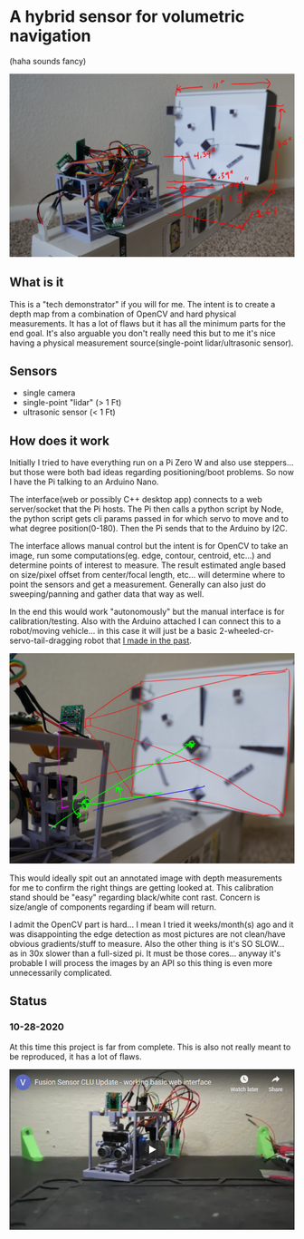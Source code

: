 # A hybrid sensor for volumetric navigation
(haha sounds fancy)

![the previous setup with steppers no Arduino yet](repo-images/old-image.PNG)

## What is it
This is a "tech demonstrator" if you will for me. The intent is to create a depth map from a combination of OpenCV and hard physical measurements. It has a lot of flaws but it has all the minimum parts for the end goal. It's also arguable you don't really need this but to me it's nice having a physical measurement source(single-point lidar/ultrasonic sensor).

## Sensors
* single camera
* single-point "lidar" (> 1 Ft)
* ultrasonic sensor (< 1 Ft)

## How does it work
Initially I tried to have everything run on a Pi Zero W and also use steppers... but those were both bad ideas regarding positioning/boot problems. So now I have the Pi talking to an Arduino Nano.

The interface(web or possibly C++ desktop app) connects to a web server/socket that the Pi hosts. The Pi then calls a python script by Node, the python script gets cli params passed in for which servo to move and to what degree position(0-180). Then the Pi sends that to the Arduino by I2C.

The interface allows manual control but the intent is for OpenCV to take an image, run some computations(eg. edge, contour, centroid, etc...) and determine points of interest to measure. The result estimated angle based on size/pixel offset from center/focal length, etc... will determine where to point the sensors and get a measurement. Generally can also just do sweeping/panning and gather data that way as well.

In the end this would work "autonomously" but the manual interface is for calibration/testing. Also with the Arduino attached I can connect this to a robot/moving vehicle... in this case it will just be a basic 2-wheeled-cr-servo-tail-dragging robot that [I made in the past](https://github.com/jdc-cunningham/noob-robotics/tree/master/taildragger-ultrasound-mapping#other-materials).

![calibration stand](repo-images/calibration-stand.PNG)

This would ideally spit out an annotated image with depth measurements for me to confirm the right things are getting looked at. This calibration stand should be "easy" regarding black/white cont rast. Concern is size/angle of components regarding if beam will return.

I admit the OpenCV part is hard... I mean I tried it weeks/month(s) ago and it was disappointing the edge detection as most pictures are not clean/have obvious gradients/stuff to measure. Also the other thing is it's SO SLOW... as in 30x slower than a full-sized pi. It must be those cores... anyway it's probable I will process the images by an API so this thing is even more unnecessarily complicated.

## Status

### 10-28-2020
At this time this project is far from complete. This is also not really meant to be reproduced, it has a lot of flaws.

[![youtube video of web interface controlling pan tilt servos](repo-images/yt-thumb.PNG)](https://www.youtube.com/watch?v=_qi6G4832OI)